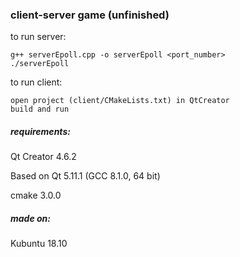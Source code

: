 ### client-server game (unfinished)

to run server:

    g++ serverEpoll.cpp -o serverEpoll <port_number> 
    ./serverEpoll

to run client:

    open project (client/CMakeLists.txt) in QtCreator
    build and run

##### requirements:
Qt Creator 4.6.2

Based on Qt 5.11.1 (GCC 8.1.0, 64 bit)

cmake 3.0.0

##### made on:
Kubuntu 18.10
